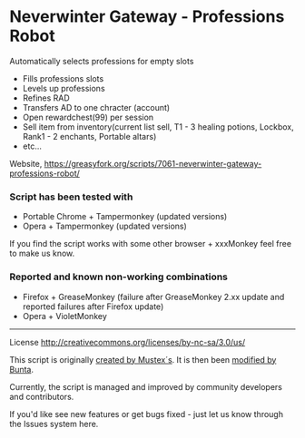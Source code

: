 # Neverwinter Gateway - Professions Robot 
Automatically selects professions for empty slots

+ Fills professions slots
+ Levels up professions
+ Refines RAD
+ Transfers AD to one chracter (account)
+ Open rewardchest(99) per session
+ Sell item from inventory(current list sell, T1 - 3 healing potions, Lockbox, Rank1 - 2 enchants, Portable altars)
+ etc...

Website, https://greasyfork.org/scripts/7061-neverwinter-gateway-professions-robot/

### Script has been tested with
+ Portable Chrome + Tampermonkey (updated versions)
+ Opera + Tampermonkey (updated versions)

If you find the script works with some other browser + xxxMonkey feel free to make us know.

### Reported and known non-working combinations
+ Firefox + GreaseMonkey (failure after GreaseMonkey 2.xx update and reported failures after Firefox update)
+ Opera + VioletMonkey 

* * *

License http://creativecommons.org/licenses/by-nc-sa/3.0/us/

This script is originally [created by Mustex´s](http://userscripts.org/scripts/show/170920). It is then been [modified by Bunta](https://greasyfork.org/en/scripts/771-neverwinter-gateway-professions-robot).

Currently, the script is managed and improved by community developers and contributors.

If you'd like see new features or get bugs fixed - just let us know through the Issues system here.
